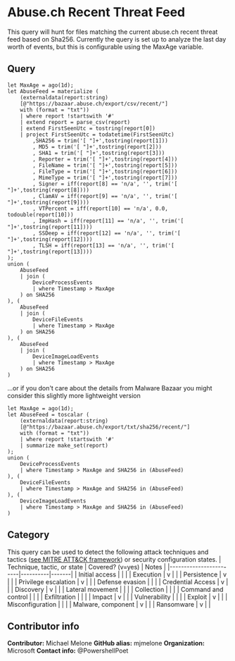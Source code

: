 # Abuse.ch Recent Threat Feed

This query will hunt for files matching the current abuse.ch recent threat feed based on Sha256. Currently the query is set up to analyze the last day worth of events, but this is configurable using the MaxAge variable.

## Query
```
let MaxAge = ago(1d);
let AbuseFeed = materialize (
    (externaldata(report:string)
    [@"https://bazaar.abuse.ch/export/csv/recent/"]
    with (format = "txt"))
    | where report !startswith '#'
    | extend report = parse_csv(report)
    | extend FirstSeenUtc = tostring(report[0])
    | project FirstSeenUtc = todatetime(FirstSeenUtc)
        ,SHA256 = trim('[ "]+',tostring(report[1]))
        , MD5 = trim('[ "]+',tostring(report[2]))
        , SHA1 = trim('[ "]+',tostring(report[3]))
        , Reporter = trim('[ "]+',tostring(report[4]))
        , FileName = trim('[ "]+',tostring(report[5]))
        , FileType = trim('[ "]+',tostring(report[6]))
        , MimeType = trim('[ "]+',tostring(report[7]))
        , Signer = iff(report[8] == 'n/a', '', trim('[ "]+',tostring(report[8])))
        , ClamAV = iff(report[9] == 'n/a', '', trim('[ "]+',tostring(report[9])))
        , VTPercent = iff(report[10] == 'n/a', 0.0, todouble(report[10]))
        , ImpHash = iff(report[11] == 'n/a', '', trim('[ "]+',tostring(report[11])))
        , SSDeep = iff(report[12] == 'n/a', '', trim('[ "]+',tostring(report[12])))
        , TLSH = iff(report[13] == 'n/a', '', trim('[ "]+',tostring(report[13])))
);
union (
    AbuseFeed
    | join (
        DeviceProcessEvents
        | where Timestamp > MaxAge
    ) on SHA256
), (
    AbuseFeed
    | join (
        DeviceFileEvents
        | where Timestamp > MaxAge
    ) on SHA256
), ( 
    AbuseFeed
    | join (
        DeviceImageLoadEvents
        | where Timestamp > MaxAge
    ) on SHA256
)
```

...or if you don't care about the details from Malware Bazaar you might consider this slightly more lightweight version

```
let MaxAge = ago(1d);
let AbuseFeed = toscalar (
    (externaldata(report:string)
    [@"https://bazaar.abuse.ch/export/txt/sha256/recent/"]
    with (format = "txt"))
    | where report !startswith '#'
    | summarize make_set(report)
);
union (
    DeviceProcessEvents
    | where Timestamp > MaxAge and SHA256 in (AbuseFeed)
), (
    DeviceFileEvents
    | where Timestamp > MaxAge and SHA256 in (AbuseFeed)
), ( 
    DeviceImageLoadEvents
    | where Timestamp > MaxAge and SHA256 in (AbuseFeed)
)
```

## Category
This query can be used to detect the following attack techniques and tactics ([see MITRE ATT&CK framework](https://attack.mitre.org/)) or security configuration states.
| Technique, tactic, or state | Covered? (v=yes) | Notes |
|------------------------|----------|-------|
| Initial access |  |  |
| Execution | v |  |
| Persistence | v |  | 
| Privilege escalation | v |  |
| Defense evasion |  |  | 
| Credential Access | v |  | 
| Discovery | v |  | 
| Lateral movement |  |  | 
| Collection |  |  | 
| Command and control |  |  | 
| Exfiltration |  |  | 
| Impact | v |  |
| Vulnerability |  |  |
| Exploit | v |  |
| Misconfiguration |  |  |
| Malware, component | v |  |
| Ransomware | v |  |


## Contributor info
**Contributor:** Michael Melone
**GitHub alias:** mjmelone
**Organization:** Microsoft
**Contact info:** @PowershellPoet
